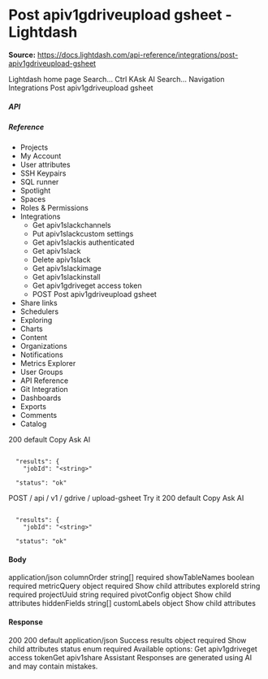 # Post apiv1gdriveupload gsheet - Lightdash

**Source:** https://docs.lightdash.com/api-reference/integrations/post-apiv1gdriveupload-gsheet

Lightdash home page
Search...
Ctrl KAsk AI
Search...
Navigation
Integrations
Post apiv1gdriveupload gsheet
##### API


##### Reference
  * Projects
  * My Account
  * User attributes
  * SSH Keypairs
  * SQL runner
  * Spotlight
  * Spaces
  * Roles & Permissions
  * Integrations
    * Get apiv1slackchannels
    * Put apiv1slackcustom settings
    * Get apiv1slackis authenticated
    * Get apiv1slack
    * Delete apiv1slack
    * Get apiv1slackimage
    * Get apiv1slackinstall
    * Get apiv1gdriveget access token
    * POST
Post apiv1gdriveupload gsheet
  * Share links
  * Schedulers
  * Exploring
  * Charts
  * Content
  * Organizations
  * Notifications
  * Metrics Explorer
  * User Groups
  * API Reference
  * Git Integration
  * Dashboards
  * Exports
  * Comments
  * Catalog


200
default
Copy
Ask AI
```

  "results": {
    "jobId": "<string>"

  "status": "ok"

```

POST
/
api
/
v1
/
gdrive
/
upload-gsheet
Try it
200
default
Copy
Ask AI
```

  "results": {
    "jobId": "<string>"

  "status": "ok"

```

#### Body
application/json
columnOrder
string[]
required
showTableNames
boolean
required
metricQuery
object
required
Show child attributes
exploreId
string
required
projectUuid
string
required
pivotConfig
object
Show child attributes
hiddenFields
string[]
customLabels
object
Show child attributes
#### Response
200
200 default
application/json
Success
results
object
required
Show child attributes
status
enum<string>
required
Available options: 
Get apiv1gdriveget access tokenGet apiv1share
Assistant
Responses are generated using AI and may contain mistakes.


